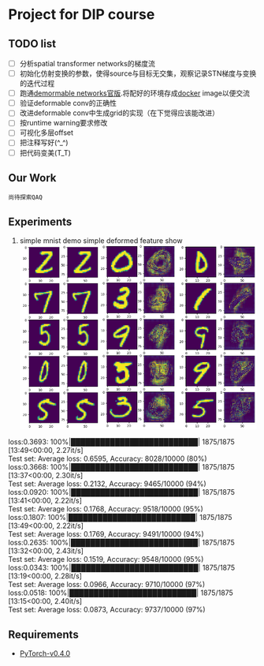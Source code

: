 # Project for DIP course
## TODO list
- [ ] 分析spatial transformer networks的梯度流
- [ ] 初始化仿射变换的参数，使得source与目标无交集，观察记录STN梯度与变换的迭代过程
- [ ] 跑通[demormable networks官版](https://github.com/msracver/Deformable-ConvNets).将配好的环境存成[docker](https://www.docker.com) image以便交流
- [ ] 验证deformable conv的正确性
- [ ] 改进deformable conv中生成grid的实现（在下觉得应该能改进）
- [ ] 按runtime warning要求修改
- [ ] 可视化多层offset
- [ ] 把注释写好(^_^)
- [ ] 把代码变美(T_T)

## Our Work
    尚待探索QAQ

## Experiments
1. simple mnist demo
simple deformed feature show
![](img/img_show.png)

loss:0.3693: 100%|██████████████████████████| 1875/1875 [13:49<00:00,  2.27it/s]  
Test set: Average loss: 0.6595, Accuracy: 8028/10000 (80%)  
loss:0.3668: 100%|██████████████████████████| 1875/1875 [13:37<00:00,  2.30it/s]  
Test set: Average loss: 0.2132, Accuracy: 9465/10000 (94%)  
loss:0.0920: 100%|██████████████████████████| 1875/1875 [13:41<00:00,  2.22it/s]  
Test set: Average loss: 0.1768, Accuracy: 9518/10000 (95%)  
loss:0.1807: 100%|██████████████████████████| 1875/1875 [13:49<00:00,  2.22it/s]  
Test set: Average loss: 0.1769, Accuracy: 9491/10000 (94%)  
loss:0.2635: 100%|██████████████████████████| 1875/1875 [13:32<00:00,  2.43it/s]  
Test set: Average loss: 0.1519, Accuracy: 9548/10000 (95%)  
loss:0.0343: 100%|██████████████████████████| 1875/1875 [13:19<00:00,  2.28it/s]  
Test set: Average loss: 0.0966, Accuracy: 9710/10000 (97%)  
loss:0.0518: 100%|██████████████████████████| 1875/1875 [13:15<00:00,  2.40it/s]  
Test set: Average loss: 0.0873, Accuracy: 9737/10000 (97%)  


## Requirements
* [PyTorch-v0.4.0](http://pytorch.org/docs/0.4.0/)
